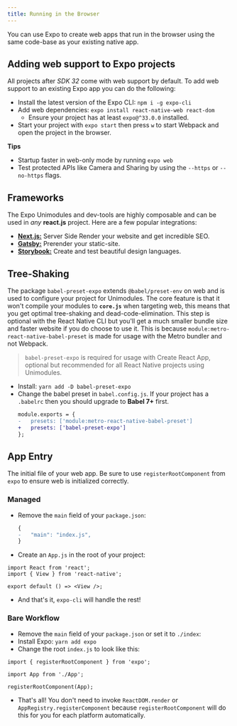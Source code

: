 ```yaml
---
title: Running in the Browser
---
```


You can use Expo to create web apps that run in the browser using the same code-base as your existing native app.

## Adding web support to Expo projects

All projects after _SDK 32_ come with web support by default. To add web support to an existing Expo app you can do the following:

- Install the latest version of the Expo CLI: `npm i -g expo-cli`
- Add web dependencies: `expo install react-native-web react-dom`
  - Ensure your project has at least `expo@^33.0.0` installed.
- Start your project with `expo start` then press `w` to start Webpack and open the project in the browser.

**Tips**

- Startup faster in web-only mode by running `expo web`
- Test protected APIs like Camera and Sharing by using the `--https` or `--no-https` flags.

## Frameworks

The Expo Unimodules and dev-tools are highly composable and can be used in _any_ **react.js** project. Here are a few popular integrations:

- [**Next.js:**](https://dev.to/evanbacon/next-js-expo-and-react-native-for-web-3kd9) Server Side Render your website and get incredible SEO.
- [**Gatsby:**](https://dev.to/evanbacon/gatsby-react-native-for-web-expo-2kgc) Prerender your static-site.
- [**Storybook:**](https://github.com/expo/examples/tree/master/with-storybook) Create and test beautiful design languages.

## Tree-Shaking

The package `babel-preset-expo` extends `@babel/preset-env` on web and is used to configure your project for Unimodules. The core feature is that it won't compile your modules to **`core.js`** when targeting web, this means that you get optimal tree-shaking and dead-code-elimination.
This step is optional with the React Native CLI but you'll get a much smaller bundle size and faster website if you do choose to use it. This is because `module:metro-react-native-babel-preset` is made for usage with the Metro bundler and not Webpack.

> `babel-preset-expo` is required for usage with Create React App, optional but recommended for all React Native projects using Unimodules.

- Install: `yarn add -D babel-preset-expo`
- Change the babel preset in `babel.config.js`. If your project has a `.babelrc` then you should upgrade to **Babel 7+** first.
  ```diff
  module.exports = {
  -   presets: ['module:metro-react-native-babel-preset']
  +   presets: ['babel-preset-expo']
  };
  ```

## App Entry

The initial file of your web app. Be sure to use `registerRootComponent` from `expo` to ensure web is initialized correctly.

### Managed

- Remove the `main` field of your `package.json`:
  ```diff
  {
  -   "main": "index.js",
  }
  ```
- Create an `App.js` in the root of your project:

```tsx
import React from 'react';
import { View } from 'react-native';

export default () => <View />;
```

- And that's it, `expo-cli` will handle the rest!

### Bare Workflow

- Remove the `main` field of your `package.json` or set it to `./index`:
- Install Expo: `yarn add expo`
- Change the root `index.js` to look like this:

```tsx
import { registerRootComponent } from 'expo';

import App from './App';

registerRootComponent(App);
```

- That's all! You don't need to invoke `ReactDOM.render` or `AppRegistry.registerComponent` because `registerRootComponent` will do this for you for each platform automatically.

[rnw]: https://github.com/necolas/react-native-web/
[forums]: https://forums.expo.dev/
[canny]: https://expo.canny.io/feature-requests
